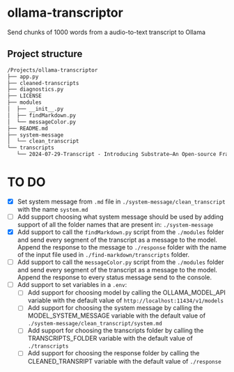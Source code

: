 # ollama-transcriptor

Send chunks of 1000 words from a audio-to-text transcript to Ollama

## Project structure
```md
/Projects/ollama-transcriptor
├── app.py
├── cleaned-transcripts
├── diagnostics.py
├── LICENSE
├── modules
│  ├── __init__.py
│  ├── findMarkdown.py
│  └── messageColor.py
├── README.md
├── system-message
│  └── clean_transcript
└── transcripts
   └── 2024-07-29-Transcript - Introducing Substrate—An Open-source Framework for Human Understanding, Meaning, and Progress.md
```

# TO DO
- [X] Set system message from `.md` file in `./system-message/clean_transcript` with the name `system.md`
- [ ] Add support choosing what system message should be used by adding support of all the folder names that are present in: `./system-message`
- [X] Add support to call the `findMarkdown.py` script from the `./modules` folder and send every segment of the transcript as a message to the model. Append the response to the message to `./response` folder with the name of the input file used in `./find-markdown/transcripts` folder.
- [ ] Add support to call the `messageColor.py` script from the `./modules` folder and send every segment of the transcript as a message to the model. Append the response to every status message send to the console.
- [ ] Add support to set variables in a `.env`:
    - [ ] Add support for choosing model by calling the OLLAMA_MODEL_API variable with the default value of `http://localhost:11434/v1/models`
    - [ ] Add support for choosing the system message by calling the MODEL_SYSTEM_MESSAGE variable with the default value of `./system-message/clean_transcript/system.md`
    - [ ] Add support for choosing the transcripts folder by calling the TRANSCRIPTS_FOLDER variable with the default value of `./transcripts`
    - [ ] Add support for choosing the response folder by calling the CLEANED_TRANSRIPT variable with the default value of `./response`